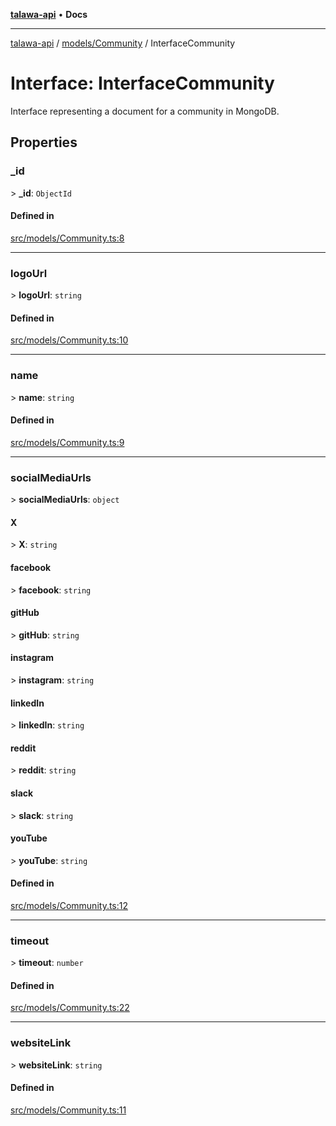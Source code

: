[**talawa-api**](../../../README.md) • **Docs**

***

[talawa-api](../../../modules.md) / [models/Community](../README.md) / InterfaceCommunity

# Interface: InterfaceCommunity

Interface representing a document for a community in MongoDB.

## Properties

### \_id

\> **\_id**: `ObjectId`

#### Defined in

[src/models/Community.ts:8](https://github.com/PalisadoesFoundation/talawa-api/blob/4a88fe62b20ebda9653c55ae8d39d6c6fac8831f/src/models/Community.ts#L8)

***

### logoUrl

\> **logoUrl**: `string`

#### Defined in

[src/models/Community.ts:10](https://github.com/PalisadoesFoundation/talawa-api/blob/4a88fe62b20ebda9653c55ae8d39d6c6fac8831f/src/models/Community.ts#L10)

***

### name

\> **name**: `string`

#### Defined in

[src/models/Community.ts:9](https://github.com/PalisadoesFoundation/talawa-api/blob/4a88fe62b20ebda9653c55ae8d39d6c6fac8831f/src/models/Community.ts#L9)

***

### socialMediaUrls

\> **socialMediaUrls**: `object`

#### X

\> **X**: `string`

#### facebook

\> **facebook**: `string`

#### gitHub

\> **gitHub**: `string`

#### instagram

\> **instagram**: `string`

#### linkedIn

\> **linkedIn**: `string`

#### reddit

\> **reddit**: `string`

#### slack

\> **slack**: `string`

#### youTube

\> **youTube**: `string`

#### Defined in

[src/models/Community.ts:12](https://github.com/PalisadoesFoundation/talawa-api/blob/4a88fe62b20ebda9653c55ae8d39d6c6fac8831f/src/models/Community.ts#L12)

***

### timeout

\> **timeout**: `number`

#### Defined in

[src/models/Community.ts:22](https://github.com/PalisadoesFoundation/talawa-api/blob/4a88fe62b20ebda9653c55ae8d39d6c6fac8831f/src/models/Community.ts#L22)

***

### websiteLink

\> **websiteLink**: `string`

#### Defined in

[src/models/Community.ts:11](https://github.com/PalisadoesFoundation/talawa-api/blob/4a88fe62b20ebda9653c55ae8d39d6c6fac8831f/src/models/Community.ts#L11)
